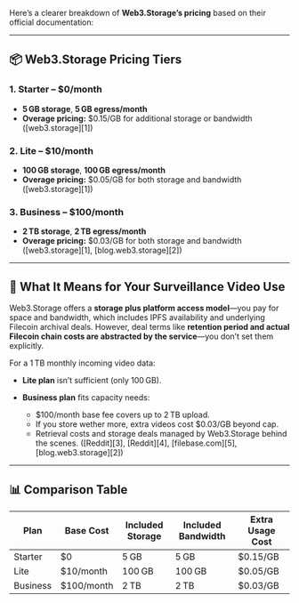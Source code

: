 Here’s a clearer breakdown of **Web3.Storage’s pricing** based on their official documentation:

---

## 📦 Web3.Storage Pricing Tiers

### 1. **Starter – \$0/month**

* **5 GB storage**, **5 GB egress/month**
* **Overage pricing:** \$0.15/GB for additional storage or bandwidth
  ([web3.storage][1])

### 2. **Lite – \$10/month**

* **100 GB storage**, **100 GB egress/month**
* **Overage pricing:** \$0.05/GB for both storage and bandwidth
  ([web3.storage][1])

### 3. **Business – \$100/month**

* **2 TB storage**, **2 TB egress/month**
* **Overage pricing:** \$0.03/GB for both storage and bandwidth
  ([web3.storage][1], [blog.web3.storage][2])

---

## 🧠 What It Means for Your Surveillance Video Use

Web3.Storage offers a **storage plus platform access model**—you pay for space and bandwidth, which includes IPFS availability and underlying Filecoin archival deals. However, deal terms like **retention period and actual Filecoin chain costs are abstracted by the service**—you don’t set them explicitly.

For a 1 TB monthly incoming video data:

* **Lite plan** isn’t sufficient (only 100 GB).
* **Business plan** fits capacity needs:

  * \$100/month base fee covers up to 2 TB upload.
  * If you store wether more, extra videos cost \$0.03/GB beyond cap.
  * Retrieval costs and storage deals managed by Web3.Storage behind the scenes.
    ([Reddit][3], [Reddit][4], [filebase.com][5], [blog.web3.storage][2])

---

## 📊 Comparison Table

| Plan     | Base Cost   | Included Storage | Included Bandwidth | Extra Usage Cost |
| -------- | ----------- | ---------------- | ------------------ | ---------------- |
| Starter  | \$0         | 5 GB             | 5 GB               | \$0.15/GB        |
| Lite     | \$10/month  | 100 GB           | 100 GB             | \$0.05/GB        |
| Business | \$100/month | 2 TB             | 2 TB               | \$0.03/GB        |

